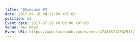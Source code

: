 ```yaml
---
title: 'Showcase #3'
date: 2017-07-10 08:22:00 +07:00
position: 56
Event date: 2017-07-20 00:00:00 +07:00
Venue: Rec Room
Event URL: https://www.facebook.com/events/474865212862915/
---
```



